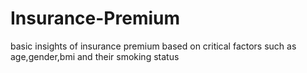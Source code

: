 # Insurance-Premium
basic insights of insurance premium based on critical factors such as age,gender,bmi and their smoking status
